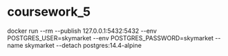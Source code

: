 # coursework_5

docker run --rm --publish 127.0.0.1:5432:5432 --env POSTGRES_USER=skymarket --env POSTGRES_PASSWORD=skymarket --name skymarket --detach postgres:14.4-alpine